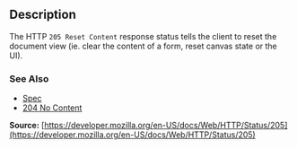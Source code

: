 ## Description

The HTTP `205 Reset Content` response status tells the client to reset the document view (ie. clear the content of a form, reset canvas state or the UI).

### See Also
- [Spec](https://www.rfc-editor.org/rfc/rfc9110#status.205)
- [204 No Content](https://http.cat/status/204)

**Source:** [https://developer.mozilla.org/en-US/docs/Web/HTTP/Status/205](https://developer.mozilla.org/en-US/docs/Web/HTTP/Status/205)
